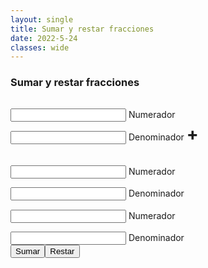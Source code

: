 ```yaml
---
layout: single
title: Sumar y restar fracciones
date: 2022-5-24
classes: wide
---
```


### Sumar y restar fracciones
<script src="/assets/scripts/fractions.js"></script>
<link rel="stylesheet" href="/assets/css/converter.css">
<div id="fracciones">
    <div id="fraccion_uno" style="display: inline-block;box-sizing: border-box;">
        <div class="group" style="margin-top:1.5vw">
            <input id="input1" required="" type="text" class="input">
            <span class="highlight"></span>
            <span class="bar"></span>
            <label>Numerador</label>
        </div>
        <div class="group" style="margin-top:1.5vw">
            <input id="input2" required="" type="text" class="input">
            <span class="highlight"></span>
            <span class="bar"></span>
            <label>Denominador</label>
        </div>
    </div>
    <h1 style="display: inline-block;box-sizing: border-box;">+</h1>
    <div id="fraccion_dos"  style="display: inline-block;box-sizing: border-box;">
        <div class="group" style="margin-top:1.5vw">
            <input id="input3" required="" type="text" class="input">
            <span class="highlight"></span>
            <span class="bar"></span>
            <label>Numerador</label>
        </div>
        <div class="group" style="margin-top:1.5vw">
            <input id="input4" required="" type="text" class="input">
            <span class="highlight"></span>
            <span class="bar"></span>
            <label>Denominador</label>
        </div>
    </div>
     <div id="fraccion_dos"  style="display: inline-block;box-sizing: border-box;">
        <div class="group" style="margin-top:1.5vw">
            <input id="output1" required="" type="text" class="input">
            <span class="highlight"></span>
            <span class="bar"></span>
            <label>Numerador</label>
        </div>
        <div class="group" style="margin-top:1.5vw">
            <input id="output2" required="" type="text" class="input">
            <span class="highlight"></span>
            <span class="bar"></span>
            <label>Denominador</label>
        </div>
    </div>
</div>
<button onclick="add_fractions()" class="btn">Sumar</button><button onclick="substract_fractions()" class="btn">Restar</button><br><br>